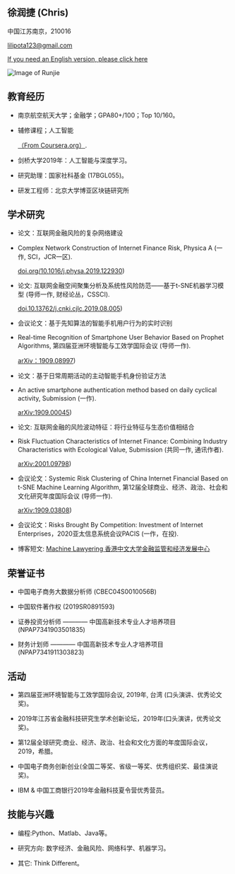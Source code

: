 ## 徐润捷 (Chris)

中国江苏南京，210016 

lilipota123@gmail.com 

 [If you need an English version, please click here](https://chris-runjie.github.io)

![Image of Runjie]([https://Chris-Runjie.github.io/Runjie1.jpg](https://github.com/Chris-Runjie/Chris-Runjie.github.io/blob/master/Runjie2.png))

## 教育经历

- 南京航空航天大学；金融学；GPA80+/100；Top 10/160。

- 辅修课程；人工智能
  
  [（From Coursera.org）](https://www.coursera.org/account/accomplishments/certificate/LJURD5379BZA).

- 剑桥大学2019年：人工智能与深度学习。

- 研究助理：国家社科基金 (17BGL055)。
- 研发工程师：北京大学博亚区块链研究所

## 学术研究

- 论文：互联网金融风险的复杂网络建设
- Complex Network Construction of Internet Finance Risk, Physica A (一作, SCI，JCR一区).
  
  [doi.org/10.1016/j.physa.2019.122930](https://www.sciencedirect.com/science/article/pii/S0378437119316619))

- 论文: 互联网金融空间聚集分析及系统性风险防范——基于t-SNE机器学习模型 (导师一作, 财经论丛，CSSCI).
 
  [doi.10.13762/j.cnki.cjlc.2019.08.005](https://kns.cnki.net/KCMS/detail/detail.aspx?dbcode=CJFQ&dbname=CJFDLAST2019&filename=CJLC201908007&v=MDc0NDk5ak1wNDlGWTRSOGVYMUx1eFlTN0RoMVQzcVRyV00xRnJDVVI3cWZadVZ2RnlIbVU3L0JKaWZIYmJHNEg=))

- 会议论文：基于先知算法的智能手机用户行为的实时识别
- Real-time Recognition of Smartphone User Behavior Based on Prophet Algorithms, 第四届亚洲环境智能与工效学国际会议 (导师一作).
 
  [arXiv：1909.08997](https://arxiv.org/abs/1909.08997))

- 论文：基于日常周期活动的主动智能手机身份验证方法
- An active smartphone authentication method based on daily cyclical activity, Submission (一作).
  
  [arXiv:1909.00045](https://arxiv.org/abs/1909.00045))

- 论文: 互联网金融的风险波动特征：将行业特征与生态价值相结合
- Risk Fluctuation Characteristics of Internet Finance: Combining Industry Characteristics with Ecological Value, Submission (共同一作, 通讯作者).
  
  [arXiv:2001.09798](https://arxiv.org/abs/2001.09798))

- 会议论文：Systemic Risk Clustering of China Internet Financial Based on t-SNE Machine Learning Algorithm, 第12届全球商业、经济、政治、社会和文化研究年度国际会议 (导师一作).
 
  [arXiv:1909.03808](https://arxiv.org/abs/1909.03808))

- 会议论文：Risks Brought By Competition: Investment of Internet Enterprises，2020亚太信息系统会议PACIS (一作，在投).

- 博客短文: [Machine Lawyering 香港中文大学金融监管和经济发展中心](https://www.legalanalytics.law.cuhk.edu.hk/post/2019/10/16/complex-network-construction-of-internet-finance-risk)

## 荣誉证书

- 中国电子商务大数据分析师 (CBEC04S0010056B)

- 中国软件著作权 (2019SR0891593)

- 证券投资分析师 ———— 中国高新技术专业人才培养项目 (NPAP7341903501835)

- 财务计划师 ———— 中国高新技术专业人才培养项目 (NPAP7341911303823)


## 活动

- 第四届亚洲环境智能与工效学国际会议, 2019年, 台湾 (口头演讲、优秀论文奖)。

- 2019年江苏省金融科技研究生学术创新论坛，2019年(口头演讲，优秀论文奖)。

- 第12届全球研究:商业、经济、政治、社会和文化方面的年度国际会议，2019，希腊。

- 中国电子商务创新创业(全国二等奖、省级一等奖、优秀组织奖、最佳演说奖)。

- IBM & 中国工商银行2019年金融科技夏令营优秀营员。

## 技能与兴趣

- 编程:Python、Matlab、Java等。

- 研究方向: 数字经济、金融风险、网络科学、机器学习。

- 其它: Think Different。
